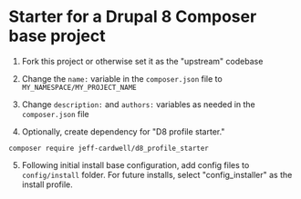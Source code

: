 # Starter for a Drupal 8 Composer base project

1. Fork this project or otherwise set it as the "upstream" codebase

2. Change the `name:` variable in the `composer.json` file to `MY_NAMESPACE/MY_PROJECT_NAME`

3. Change `description:` and `authors:` variables as needed in the `composer.json` file

4. Optionally, create dependency for "D8 profile starter."

```
composer require jeff-cardwell/d8_profile_starter
```

5. Following initial install base configuration, add config files to `config/install` folder.  For future installs, select "config_installer" as the install profile.